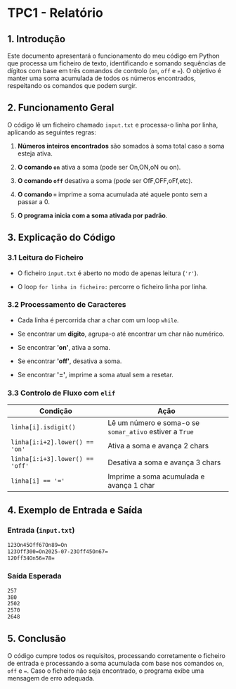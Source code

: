 # TPC1 - Relatório

## 1. Introdução
Este documento apresentará o funcionamento do meu código em Python que processa um ficheiro de texto, identificando e somando sequências de dígitos com base em três comandos de controlo (`on`, `off` e `=`). O objetivo é manter uma soma acumulada de todos os números encontrados, respeitando os comandos que podem surgir.

## 2. Funcionamento Geral
O código lê um ficheiro chamado `input.txt` e processa-o linha por linha, aplicando as seguintes regras:

1. **Números inteiros encontrados** são somados à soma total caso a soma esteja ativa.
2. **O comando `on`** ativa a soma (pode ser On,ON,oN ou on).

3. **O comando `off`** desativa a soma (pode ser OfF,OFF,oFf,etc).

4. **O comando `=`** imprime a soma acumulada até aquele ponto sem a passar a 0.
5. **O programa inicia com a soma ativada por padrão**.

## 3. Explicação do Código
### 3.1 Leitura do Ficheiro
- O ficheiro `input.txt` é aberto no modo de apenas leitura (`'r'`).

- O loop `for linha in ficheiro:` percorre o ficheiro linha por linha.

### 3.2 Processamento de Caracteres
- Cada linha é percorrida char a char com um loop `while`.

- Se encontrar um **dígito**, agrupa-o até encontrar um char não numérico.

- Se encontrar **'on'**, ativa a soma.

- Se encontrar **'off'**, desativa a soma.

- Se encontrar **'='**, imprime a soma atual sem a resetar.

### 3.3 Controlo de Fluxo com `elif`
| Condição | Ação |
|------------|------|
| `linha[i].isdigit()` | Lê um número e soma-o se `somar_ativo` estiver a `True` |
| `linha[i:i+2].lower() == 'on'` | Ativa a soma e avança 2 chars |
| `linha[i:i+3].lower() == 'off'` | Desativa a soma e avança 3 chars |
| `linha[i] == '='` | Imprime a soma acumulada e avança 1 char |

## 4. Exemplo de Entrada e Saída
### **Entrada (`input.txt`)**
```markdown
123On45Off67On89=On
123Off300=On2025-07-23Off45On67=
12Off34On56=78=
```

### **Saída Esperada**
```markdown
257
380
2502
2570
2648
```

## 5. Conclusão
O código cumpre todos os requisitos, processando corretamente o ficheiro de entrada e processando a soma acumulada com base nos comandos `on`, `off` e `=`. Caso o ficheiro não seja encontrado, o programa exibe uma mensagem de erro adequada.


